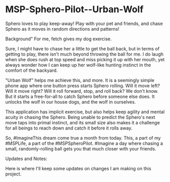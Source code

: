 # MSP-Sphero-Pilot--Urban-Wolf
Sphero loves to play keep-away! Play with your pet and friends, and chase Sphero as it moves in random directions and patterns!

Background"
For me, fetch gives my dog exercise.

Sure, I might have to chase her a little to get the ball back, but in terms of getting to play, there isn't much beyond throwing the ball for me. I do laugh when she does rush at top speed and miss picking it up with her mouth, yet always wonder how I can keep up her wolf-like hunting instinct in the comfort of the backyard.

"Urban Wolf" helps me achieve this, and more. It is a seemingly simple phone app where one button press starts Sphero rolling. Will it move left? Will it move right? Will it roll forward, stop, and roll back? We don't know. But it starts a free-for-all to catch Sphero before someone else does. It unlocks the wolf in our house dogs, and the wolf in ourselves.

This application has implicit exercise, but also helps keep agility and mental acuity in chasing the Sphero. Being unable to predict the Sphero's next move taps into primal instinct, and its small size also makes it a challenge for all beings to reach down and catch it before it rolls away.

So, #ImagineThis dream come true a month from today. This, a part of my #MSPLife, a part of the #MSPSpheroPilot. #Imagine a day where chasing a small, randomly-rolling ball gets you that much closer with your friends.

Updates and Notes:

Here is where I'll keep some updates on changes I am making on this project.
